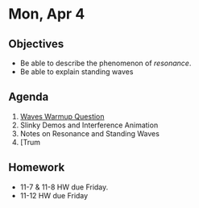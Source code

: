 
Mon, Apr 4  
=========      
  
Objectives    
------------    
- Be able to describe the phenomenon of *resonance*.
- Be able to explain standing waves 
   
Agenda      
---------      
1. [Waves Warmup Question](https://avon.schoology.com/page/5527386336)
2. Slinky Demos and Interference Animation
3. Notes on Resonance and Standing Waves
4. [Trum
  
Homework    
-------------      
  
- 11-7 & 11-8 HW due Friday.  
- 11-12 HW due Friday
<!--stackedit_data:
eyJoaXN0b3J5IjpbOTAxOTcxMjUwLC00MTcxNDA4OTQsLTEyNT
UwODEzNjYsLTgzMjQ4MDQxNiwtMTY4ODYwMjkyNywtMzIzMTgz
ODgzLC01MTEzNzQ5OTgsLTg0NDE4OTYwMiwtMTM2Mjg0MTEzOC
wxMDQ4MTE5ODM1LDkwMTg1NzQ0LC0xNTgwMDgzNTg5LDEzMTE3
NzA5MjcsMjEyNzcwOTIzMSwtMTc3MzI1MTA2LDM5NjM2OTU1MC
wtNjM3NzY3NzIwLDY0MDE2NDU5Niw1NDYyNTU5MzYsLTE3MzAz
ODMxNzRdfQ==
-->